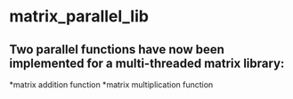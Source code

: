 # matrix_parallel_lib

## Two parallel functions have now been implemented for a multi-threaded matrix library:
*matrix addition function
*matrix multiplication function
